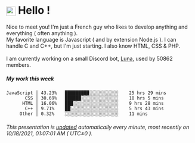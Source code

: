 # <img src="https://64.media.tumblr.com/a77fe63f35eafbe14be38765babf1cb2/ec4eb63d77592970-8f/s1280x1920/cb3343c17d8b4e6010ca747520d078d3dba9ac25.gif" style="vertical-align:middle" width="25px"> Hello !
Nice to meet you! I'm just a French guy who likes to develop anything and everything ( often anything ). <br/>My favorite language is Javascript ( and by extension Node.js ). I can handle C and C++, but I'm just starting. I also know HTML, CSS & PHP.<br/><br/>
I am currently working on a small Discord bot, [Luna](https://github.com/Asgarrrr/Luna), used by 50862 members.<br/>
##### My work this week<br/>
```
JavaScript │ 43.23%   █████████░░░░░░░░░░░    25 hrs 29 mins
       CSS │ 30.69%   ██████░░░░░░░░░░░░░░    18 hrs 5 mins
      HTML │ 16.06%   ███░░░░░░░░░░░░░░░░░    9 hrs 28 mins
       C++ │ 9.71%    ██░░░░░░░░░░░░░░░░░░    5 hrs 43 mins
     Other │ 0.32%    ░░░░░░░░░░░░░░░░░░░░    11 mins
```
###### This presentation is [updated](https://github.com/Asgarrrr) automatically every minute, most recently on 10/18/2021, 01:07:01 AM ( UTC±0 ).
